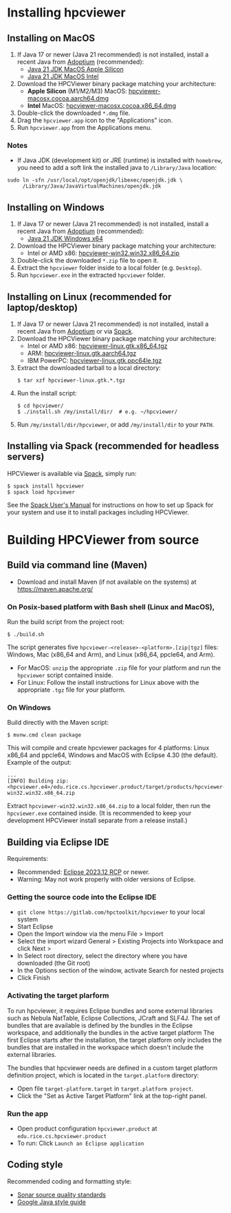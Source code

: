 <!--
SPDX-FileCopyrightText: Contributors to the HPCToolkit Project

SPDX-License-Identifier: CC-BY-4.0
-->

# Installing hpcviewer

## Installing on MacOS

1. If Java 17 or newer (Java 21 recommended) is not installed, install a recent Java from [Adoptium](https://adoptium.net/temurin/releases/?version=21&os=mac) (recommended):
   - [Java 21 JDK MacOS Apple Silicon](https://github.com/adoptium/temurin21-binaries/releases/download/jdk-21.0.4%2B7/OpenJDK21U-jdk_aarch64_mac_hotspot_21.0.4_7.pkg)
   - [Java 21 JDK MacOS Intel](https://github.com/adoptium/temurin21-binaries/releases/download/jdk-21.0.4%2B7/OpenJDK21U-jdk_x64_mac_hotspot_21.0.4_7.pkg)
1. Download the HPCViewer binary package matching your architecture:
   - **Apple Silicon** (M1/M2/M3) MacOS: [hpcviewer-macosx.cocoa.aarch64.dmg](https://gitlab.com/hpctoolkit/hpcviewer/-/releases/permalink/latest/downloads/hpcviewer-macosx.cocoa.aarch64.dmg)
   - **Intel** MacOS: [hpcviewer-macosx.cocoa.x86_64.dmg](https://gitlab.com/hpctoolkit/hpcviewer/-/releases/permalink/latest/downloads/hpcviewer-macosx.cocoa.x86_64.dmg)
1. Double-click the downloaded `*.dmg` file.
1. Drag the `hpcviewer.app` icon to the "Applications" icon.
1. Run `hpcviewer.app` from the Applications menu.

### Notes

- If Java JDK (development kit) or JRE (runtime) is installed with `homebrew`, you need to add a soft link the installed java to `/Library/Java` location:

```
sudo ln -sfn /usr/local/opt/openjdk/libexec/openjdk.jdk \
     /Library/Java/JavaVirtualMachines/openjdk.jdk
```

## Installing on Windows

1. If Java 17 or newer (Java 21 recommended) is not installed, install a recent Java from [Adoptium](https://adoptium.net/temurin/releases/?version=21&os=windows) (recommended):
   - [Java 21 JDK Windows x64](https://github.com/adoptium/temurin21-binaries/releases/download/jdk-21.0.4%2B7/OpenJDK21U-jdk_x64_windows_hotspot_21.0.4_7.msi)
1. Download the HPCViewer binary package matching your architecture:
   - Intel or AMD x86: [hpcviewer-win32.win32.x86_64.zip](https://gitlab.com/hpctoolkit/hpcviewer/-/releases/permalink/latest/downloads/hpcviewer-win32.win32.x86_64.zip)
1. Double-click the downloaded `*.zip` file to open it.
1. Extract the `hpcviewer` folder inside to a local folder (e.g. `Desktop`).
1. Run `hpcviewer.exe` in the extracted `hpcviewer` folder.

## Installing on Linux (recommended for laptop/desktop)

1. If Java 17 or newer (Java 21 recommended) is not installed, install a recent Java from [Adoptium](https://adoptium.net/temurin/releases/?version=32&os=linux) or via [Spack](https://spack.io).
1. Download the HPCViewer binary package matching your architecture:
   - Intel or AMD x86: [hpcviewer-linux.gtk.x86_64.tgz](https://gitlab.com/hpctoolkit/hpcviewer/-/releases/permalink/latest/downloads/hpcviewer-linux.gtk.x86_64.tgz)
   - ARM: [hpcviewer-linux.gtk.aarch64.tgz](https://gitlab.com/hpctoolkit/hpcviewer/-/releases/permalink/latest/downloads/hpcviewer-linux.gtk.aarch64.tgz)
   - IBM PowerPC: [hpcviewer-linux.gtk.ppc64le.tgz](https://gitlab.com/hpctoolkit/hpcviewer/-/releases/permalink/latest/downloads/hpcviewer-linux.gtk.ppc64le.tgz)
1. Extract the downloaded tarball to a local directory:
   ```console
   $ tar xzf hpcviewer-linux.gtk.*.tgz
   ```
1. Run the install script:
   ```console
   $ cd hpcviewer/
   $ ./install.sh /my/install/dir/  # e.g. ~/hpcviewer/
   ```
1. Run `/my/install/dir/hpcviewer`, or add `/my/install/dir` to your `PATH`.

## Installing via Spack (recommended for headless servers)

HPCViewer is available via [Spack](https://spack.io), simply run:

```console
$ spack install hpcviewer
$ spack load hpcviewer
```

See the [Spack User's Manual] for instructions on how to set up Spack for your system and use it to install packages including HPCViewer.

# Building HPCViewer from source

## Build via command line (Maven)

- Download and install Maven (if not available on the systems) at https://maven.apache.org/

### On Posix-based platform with Bash shell (Linux and MacOS),

Run the build script from the project root:

```console
$ ./build.sh
```

The script generates five `hpcviewer-<release>-<platform>.[zip|tgz]` files: Windows, Mac (x86_64 and Arm), and Linux (x86_64, ppcle64, and Arm).

- For MacOS: `unzip` the appropriate `.zip` file for your platform and run the `hpcviewer` script contained inside.
- For Linux: Follow the install instructions for Linux above with the appropriate `.tgz` file for your platform.

### On Windows

Build directly with the Maven script:

```console
$ mvnw.cmd clean package
```

This will compile and create hpcviewer packages for 4 platforms: Linux x86_64 and ppcle64, Windows and MacOS with Eclipse 4.30 (the default). Example of the output:

```
...
[INFO] Building zip: <hpcviewer.e4>/edu.rice.cs.hpcviewer.product/target/products/hpcviewer-win32.win32.x86_64.zip
```

Extract `hpcviewer-win32.win32.x86_64.zip` to a local folder, then run the `hpcviewer.exe` contained inside. (It is recommended to keep your development HPCViewer install separate from a release install.)

## Building via Eclipse IDE

Requirements:

- Recommended: [Eclipse 2023.12 RCP](https://www.eclipse.org/downloads/packages/release/2023-12/r/eclipse-ide-rcp-and-rap-developers) or newer.
- Warning: May not work properly with older versions of Eclipse.

### Getting the source code into the Eclipse IDE

- `git clone https://gitlab.com/hpctoolkit/hpcviewer` to your local system
- Start Eclipse
- Open the Import window via the menu File > Import
- Select the import wizard General > Existing Projects into Workspace and click Next >
- In Select root directory, select the directory where you have downloaded (the Git root)
- In the Options section of the window, activate Search for nested projects
- Click Finish

### Activating the target plarform

To run hpcviewer, it requires Eclipse bundles and some external libraries such as Nebula NatTable, Eclipse Collections, JCraft and SLF4J. The set of bundles that are available is defined by the bundles in the Eclipse workspace, and additionally the bundles in the active target platform The first Eclipse starts after the installation, the target platform only includes the bundles that are installed in the workspace which doesn't include the external libraries.

The bundles that hpcviewer needs are defined in a custom target platform definition project, which is located in the `target.platform` directory:

- Open file `target-platform.target` in `target.platform project`.
- Click the "Set as Active Target Platform" link at the top-right panel.

### Run the app

- Open product configuration `hpcviewer.product` at `edu.rice.cs.hpcviewer.product`
- To run: Click `Launch an Eclipse application`

## Coding style

Recommended coding and formatting style:

- [Sonar source quality standards](https://www.sonarsource.com/java/)
- [Google Java style guide](https://google.github.io/styleguide/javaguide.html)

[spack user's manual]: https://spack.readthedocs.io/
